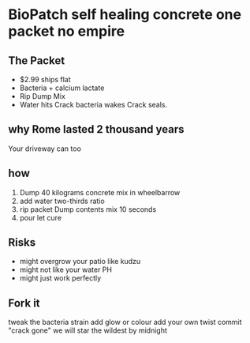 # BioPatch self healing concrete one packet no empire
## The Packet
- $2.99 ships flat
- Bacteria + calcium lactate
- Rip Dump Mix
- Water hits Crack bacteria wakes Crack seals.

## why Rome lasted 2 thousand years
Your driveway can too
## how
1. Dump 40 kilograms concrete mix in wheelbarrow
2. add water two-thirds ratio
3. rip packet Dump contents mix 10 seconds
4. pour let cure


## Risks
- might overgrow your patio like kudzu
- might not like your water PH
- might just work perfectly

## Fork it
tweak the bacteria strain add glow or colour add your own twist
commit "crack gone" we will star the wildest by midnight
